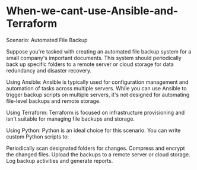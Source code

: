 # When-we-cant-use-Ansible-and-Terraform

Scenario: Automated File Backup

Suppose you're tasked with creating an automated file backup system for a small company's important documents. This system should periodically back up specific folders to a remote server or cloud storage for data redundancy and disaster recovery.

Using Ansible: Ansible is typically used for configuration management and automation of tasks across multiple servers. While you can use Ansible to trigger backup scripts on multiple servers, it's not designed for automating file-level backups and remote storage.

Using Terraform: Terraform is focused on infrastructure provisioning and isn't suitable for managing file backups and storage.

Using Python: Python is an ideal choice for this scenario. You can write custom Python scripts to:

Periodically scan designated folders for changes.
Compress and encrypt the changed files.
Upload the backups to a remote server or cloud storage.
Log backup activities and generate reports.
